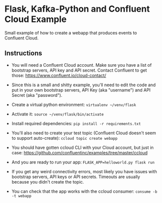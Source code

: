 # Flask, Kafka-Python and Confluent Cloud Example

Small example of how to create a webapp that produces events to Confluent Cloud.

## Instructions

* You will need a Confluent Cloud account. Make sure you have a list of bootstrap servers, API key and API secret. Contact Confluent to get those: https://www.confluent.io/cloud-contact/

* Since this is a small and shitty example, you'll need to edit the code and put in your own bootstrap servers, API Key (aka "username") and API Secret (aka "password").

* Create a virtual python environment: `virtualenv ~/venv/flask`

* Activate it: `source ~/venv/flask/bin/activate`

* Install required dependencies: `pip install -r requirements.txt`

* You'll also need to create your test topic (Confluent Cloud doesn't seem to support auto-create): `ccloud topic create webapp`

* You should have gotten ccloud CLI with your Cloud account, but just in case: https://github.com/confluentinc/examples/tree/master/ccloud 

* And you are ready to run your app: `FLASK_APP=helloworld.py flask run`

* If you get any weird connectivity errors, most likely you have issues with bootstrap servers, API keys or API secrets. Timeouts are usually because you didn't create the topic.

* You can check that the app works with the ccloud consumer: `consume -b -t webapp`

